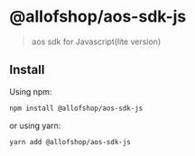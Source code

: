 # @allofshop/aos-sdk-js

> aos sdk for Javascript(lite version)

## Install

Using npm:

```sh
npm install @allofshop/aos-sdk-js
```

or using yarn:

```sh
yarn add @allofshop/aos-sdk-js
```
